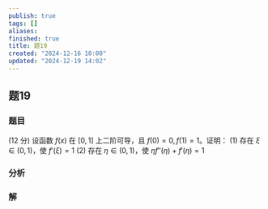 ```yaml
---
publish: true
tags: []
aliases: 
finished: true
title: 题19
created: "2024-12-16 10:00"
updated: "2024-12-19 14:02"
---
```

## 题19
### 题目
(12 分) 设函数 $f(x)$ 在 $[0,1]$ 上二阶可导，且 $f(0) = 0, f(1) = 1$。证明：
(1) 存在 $\xi \in (0,1)$，使 $f'(\xi) = 1$
(2) 存在 $\eta \in (0,1)$，使 $\eta f''(\eta) + f'(\eta) = 1$
### 分析

### 解